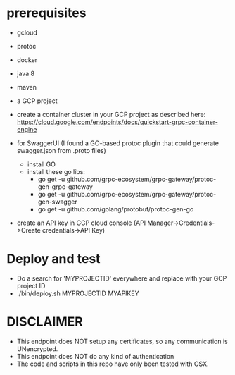 # prerequisites
- gcloud
- protoc
- docker
- java 8
- maven
- a GCP project
- create a container cluster in your GCP project as described here: https://cloud.google.com/endpoints/docs/quickstart-grpc-container-engine

- for SwaggerUI (I found a GO-based protoc plugin that could generate swagger.json from .proto files)
    - install GO
    - install these go libs:
        - go get -u github.com/grpc-ecosystem/grpc-gateway/protoc-gen-grpc-gateway
        - go get -u github.com/grpc-ecosystem/grpc-gateway/protoc-gen-swagger
        - go get -u github.com/golang/protobuf/protoc-gen-go

- create an API key in GCP cloud console (API Manager->Credentials->Create credentials->API Key)

# Deploy and test
- Do a search for 'MYPROJECTID' everywhere and replace with your GCP project ID 
- ./bin/deploy.sh MYPROJECTID MYAPIKEY


# DISCLAIMER
- This endpoint does NOT setup any certificates, so any communication is UNencrypted.
- This endpoint does NOT do any kind of authentication
- The code and scripts in this repo have only been tested with OSX.